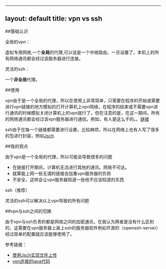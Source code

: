
---
layout: default
title: vpn vs ssh
---

##基础认识

全局的vpn：

虚拟专用网络,一个**全局**的代理,可以说是一个中继路由。一旦设置了，本机上的所有网络通讯都会经过该服务器进行连接。

灵活的ssh：

一个**非全局**代理。

##使用

vpn由于是一个全局的代理，所以在使用上非常简单，只需要在程序的开始或需要进行vpn链接的地方模拟的打开计算机上vpn网络，在程序的结束或不需要vpn进行通讯的时候模拟关闭计算机上的vpn就行了。但在注意的是，在这一期间，所有的网络通讯都会经过该vpn服务器进行通信。例如，有人是这么干的。。[链接][2]

ssh由于在每一个链接都需要进行设置，比较麻烦，所以在网络上也有人写了很多的包进行封装，例如[Jsch][1]

##我的观点

由于vpn是一个全局的代理，所以可能会导致很多的问题

- 在链接打开期间，计算机无法进行其他的通讯。网络不可达。
- 就算能上网一些无谓的链接会加重vpn服务器的负担
- 不安全，这样会让vpn服务器知道一些他不应该知道的东西

ssh（推荐）

灵活的ssh可以解决以上vpn导致的所有问题

##vpn与ssh之间的切换

由于vpn与ssh负责的都是网络之间的加密通讯，在我认为两者是没有什么区别的，这需要在vpn服务器上装上ssh的服务器软件例如开源的（openssh-server）经过简单的配置就应该能够使用了。

参考链接：

- [使用Jsch实现文件上传 ][3]
- [vpn连接的java代码][2]


[1]:http://www.jcraft.com/jsch/
[2]:http://www.360doc.com/content/11/1228/18/8426738_175640895.shtml
[3]:http://kangyunqiang.blog.51cto.com/674292/149015
